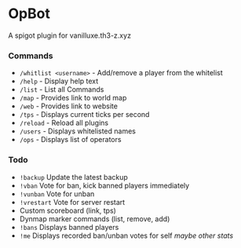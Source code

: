 # OpBot

A spigot plugin for vanilluxe.th3-z.xyz

### Commands

 - `/whitlist <username>` - Add/remove a player from the whitelist
 - `/help` - Display help text
 - `/list` - List all Commands
 - `/map` - Provides link to world map
 - `/web` - Provides link to website
 - `/tps` - Displays current ticks per second
 - `/reload` - Reload all plugins
 - `/users` - Displays whitelisted names
 - `/ops` - Displays list of operators
 
### Todo

 - `!backup` Update the latest backup
 - `!vban` Vote for ban, kick banned players immediately
 - `!vunban` Vote for unban
 - `!vrestart` Vote for server restart
 - Custom scoreboard (link, tps)
 - Dynmap marker commands (list, remove, add)
 - `!bans` Displays banned players
 - `!me` Displays recorded ban/unban votes for self _maybe other stats_
